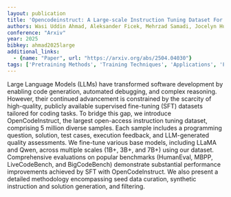 ```yaml
---
layout: publication
title: 'Opencodeinstruct: A Large-scale Instruction Tuning Dataset For Code Llms'
authors: Wasi Uddin Ahmad, Aleksander Ficek, Mehrzad Samadi, Jocelyn Huang, Vahid Noroozi, Somshubra Majumdar, Boris Ginsburg
conference: "Arxiv"
year: 2025
bibkey: ahmad2025large
additional_links:
  - {name: "Paper", url: "https://arxiv.org/abs/2504.04030"}
tags: ['Pretraining Methods', 'Training Techniques', 'Applications', 'Fine-Tuning']
---
```

Large Language Models (LLMs) have transformed software development by
enabling code generation, automated debugging, and complex reasoning. However,
their continued advancement is constrained by the scarcity of high-quality,
publicly available supervised fine-tuning (SFT) datasets tailored for coding
tasks. To bridge this gap, we introduce OpenCodeInstruct, the largest
open-access instruction tuning dataset, comprising 5 million diverse samples.
Each sample includes a programming question, solution, test cases, execution
feedback, and LLM-generated quality assessments. We fine-tune various base
models, including LLaMA and Qwen, across multiple scales (1B+, 3B+, and 7B+)
using our dataset. Comprehensive evaluations on popular benchmarks (HumanEval,
MBPP, LiveCodeBench, and BigCodeBench) demonstrate substantial performance
improvements achieved by SFT with OpenCodeInstruct. We also present a detailed
methodology encompassing seed data curation, synthetic instruction and solution
generation, and filtering.
